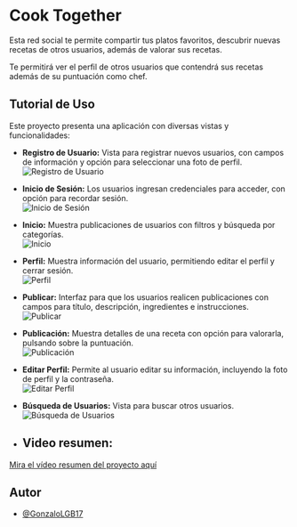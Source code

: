 
# Cook Together
Esta red social te permite compartir tus platos favoritos, descubrir nuevas recetas de 
otros usuarios, además de valorar sus recetas.

Te permitirá ver el perfil de otros usuarios que contendrá sus recetas además de su 
puntuación como chef.

## Tutorial de Uso
Este proyecto presenta una aplicación con diversas vistas y funcionalidades:

- **Registro de Usuario:** Vista para registrar nuevos usuarios, con campos de información y opción para seleccionar una foto de perfil.<br/>
  ![Registro de Usuario](https://github.com/GonzaloLGB17/capsAndroid/blob/main/register.png)
  
- **Inicio de Sesión:** Los usuarios ingresan credenciales para acceder, con opción para recordar sesión.<br/>
  ![Inicio de Sesión](https://github.com/GonzaloLGB17/capsAndroid/blob/main/login.png)
  
- **Inicio:** Muestra publicaciones de usuarios con filtros y búsqueda por categorías.<br/>
  ![Inicio](https://github.com/GonzaloLGB17/capsAndroid/blob/main/inicio.png)
  
- **Perfil:** Muestra información del usuario, permitiendo editar el perfil y cerrar sesión.<br/>
  ![Perfil](https://github.com/GonzaloLGB17/capsAndroid/blob/main/perfil.png)
  
- **Publicar:** Interfaz para que los usuarios realicen publicaciones con campos para título, descripción, ingredientes e instrucciones.<br/>
  ![Publicar](https://github.com/GonzaloLGB17/capsAndroid/blob/main/publicar.png)
  
- **Publicación:** Muestra detalles de una receta con opción para valorarla, pulsando sobre la puntuación.<br/>
  ![Publicación](https://github.com/GonzaloLGB17/capsAndroid/blob/main/publicacion.png)
  
- **Editar Perfil:** Permite al usuario editar su información, incluyendo la foto de perfil y la contraseña.<br/>
  ![Editar Perfil](https://github.com/GonzaloLGB17/capsAndroid/blob/main/editperfil.png)

- **Búsqueda de Usuarios:** Vista para buscar otros usuarios.<br/>
  ![Búsqueda de Usuarios](https://github.com/GonzaloLGB17/capsAndroid/blob/main/buscar.png)<br/>

- ## Video resumen: <br/>
[Mira el vídeo resumen del proyecto aquí]([https://www.ejemplo.com/tu/video.mp4](https://github.com/GonzaloLGB17/capsAndroid/blob/main/tuto%20-%20Trim.mp4))
## Autor
- [@GonzaloLGB17](https://github.com/GonzaloLGB17)


  
